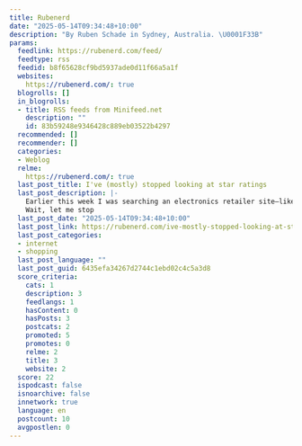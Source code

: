 ```yaml
---
title: Rubenerd
date: "2025-05-14T09:34:48+10:00"
description: "By Ruben Schade in Sydney, Australia. \U0001F33B"
params:
  feedlink: https://rubenerd.com/feed/
  feedtype: rss
  feedid: b8f65628cf9bd5937ade0d11f66a5a1f
  websites:
    https://rubenerd.com/: true
  blogrolls: []
  in_blogrolls:
  - title: RSS feeds from Minifeed.net
    description: ""
    id: 83b59248e9346428c889eb03522b4297
  recommended: []
  recommender: []
  categories:
  - Weblog
  relme:
    https://rubenerd.com/: true
  last_post_title: I've (mostly) stopped looking at star ratings
  last_post_description: |-
    Earlier this week I was searching an electronics retailer site—like a gentleman—when I came across exactly what I was looking for: a replacement foil for my electric razor. Yay!
    Wait, let me stop
  last_post_date: "2025-05-14T09:34:48+10:00"
  last_post_link: https://rubenerd.com/ive-mostly-stopped-looking-at-star-ratings/
  last_post_categories:
  - internet
  - shopping
  last_post_language: ""
  last_post_guid: 6435efa34267d2744c1ebd02c4c5a3d8
  score_criteria:
    cats: 1
    description: 3
    feedlangs: 1
    hasContent: 0
    hasPosts: 3
    postcats: 2
    promoted: 5
    promotes: 0
    relme: 2
    title: 3
    website: 2
  score: 22
  ispodcast: false
  isnoarchive: false
  innetwork: true
  language: en
  postcount: 10
  avgpostlen: 0
---
```

